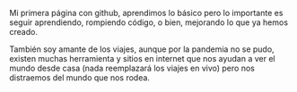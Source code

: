 Mi primera página con github, aprendimos lo básico pero lo importante es seguir aprendiendo, rompiendo código, o bien, mejorando lo que ya hemos creado.

También soy amante de los viajes, aunque por la pandemia no se pudo, existen muchas herramienta y sitios en internet que nos ayudan a ver el mundo desde casa (nada reemplazará los viajes en vivo) pero nos distraemos del mundo que nos rodea.
